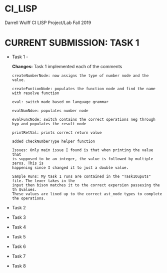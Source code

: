 # CI_LISP

Darrell Wulff
CI LISP Project/Lab
Fall 2019

# CURRENT SUBMISSION: TASK 1

* Task 1 -
    
    **Changes:** Task 1 implemented each of the comments 
    
      createNumberNode: now assigns the type of number node and the value.
      
      createFuntionNode: populates the function node and find the name with resolve function
      
      eval: switch made based on language grammar
      
      evalNumNdoe: populates number node
      
      evalFuncNode: switch contains the correct operations neg through hyp and populates the result node
      
      printRetVal: prints correct return value
      
      added checkNumberType helper function
      
      Issues: Only main issue I found is that when printing the value that
      is supposed to be an integer, the value is followed by multiple zeros. This is
      happening since I changed it to just a double value.
      
      Sample Runs: My task 1 runs are contained in the "Task1Ouputs" file. The lexer takes in the
      input then bison matches it to the correct expersion passesing the th $values. 
      These values are lined up to the correct ast_node types to complete the operations.
    
* Task 2
* Task 3
* Task 4
* Task 5
* Task 6
* Task 7
* Task 8
